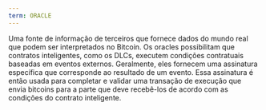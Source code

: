 ```yaml
---
term: ORACLE
---
```


Uma fonte de informação de terceiros que fornece dados do mundo real que podem ser interpretados no Bitcoin. Os oracles possibilitam que contratos inteligentes, como os DLCs, executem condições contratuais baseadas em eventos externos. Geralmente, eles fornecem uma assinatura específica que corresponde ao resultado de um evento. Essa assinatura é então usada para completar e validar uma transação de execução que envia bitcoins para a parte que deve recebê-los de acordo com as condições do contrato inteligente.